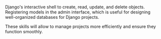 Django's interactive shell to create, read, update, and delete objects. Registering models in the admin interface, which is useful for designing well-organized databases for Django projects.

These skills will allow to manage projects more efficiently and ensure they function smoothly.

